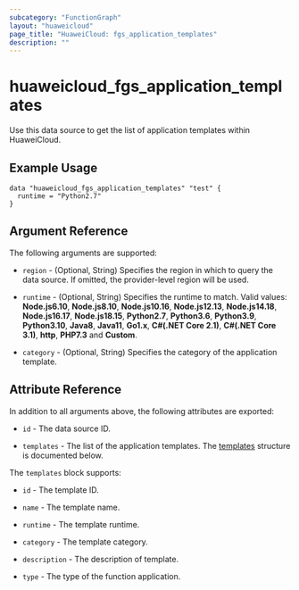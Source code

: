 ```yaml
---
subcategory: "FunctionGraph"
layout: "huaweicloud"
page_title: "HuaweiCloud: fgs_application_templates"
description: ""
---
```


# huaweicloud_fgs_application_templates

Use this data source to get the list of application templates within HuaweiCloud.

## Example Usage

```hcl
data "huaweicloud_fgs_application_templates" "test" {
  runtime = "Python2.7"
}
```

## Argument Reference

The following arguments are supported:

* `region` - (Optional, String) Specifies the region in which to query the data source.
  If omitted, the provider-level region will be used.

* `runtime` - (Optional, String) Specifies the runtime to match.
  Valid values: **Node.js6.10**, **Node.js8.10**, **Node.js10.16**, **Node.js12.13**, **Node.js14.18**, **Node.js16.17**,
  **Node.js18.15**, **Python2.7**, **Python3.6**, **Python3.9**, **Python3.10**, **Java8**, **Java11**, **Go1.x**,
  **C#(.NET Core 2.1)**, **C#(.NET Core 3.1)**, **http**, **PHP7.3** and **Custom**.

* `category` - (Optional, String) Specifies the category of the application template.

## Attribute Reference

In addition to all arguments above, the following attributes are exported:

* `id` - The data source ID.

* `templates` - The list of the application templates.
  The [templates](#application_templates) structure is documented below.

<a name="application_templates"></a>
The `templates` block supports:

* `id` - The template ID.

* `name` - The template name.

* `runtime` -  The template runtime.

* `category` - The template category.

* `description` - The description of template.

* `type` - The type of the function application.
